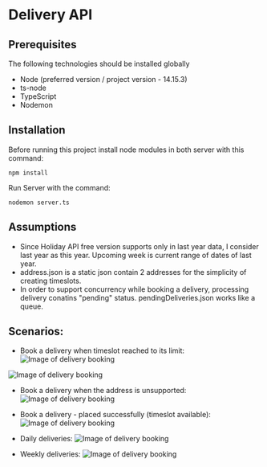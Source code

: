 # Delivery API

## Prerequisites
The following technologies should be installed globally
* Node (preferred version / project version - 14.15.3)
* ts-node
* TypeScript
* Nodemon 


## Installation

Before running this project install node modules in both server with this command:

```
npm install
```

Run Server with the command:

```
nodemon server.ts
```

## Assumptions
* Since Holiday API free version supports only in last year data, I consider last year as this year. Upcoming week is current range of dates of last year.
* address.json is a static json contain 2 addresses for the simplicity of creating timeslots.
* In order to support concurrency while booking a delivery, processing delivery conatins "pending" status. pendingDeliveries.json works like a queue.


## Scenarios:
* Book a delivery when timeslot reached to its limit:
![Image of delivery booking](https://i.ibb.co/74TFN4w/delivery.png)

![Image of delivery booking](https://i.ibb.co/hV1zqCk/delivery2.png)

* Book a delivery when the address is unsupported: 
![Image of delivery booking](https://i.ibb.co/ZNy0rdL/delivery3.png)

* Book a delivery - placed successfully (timeslot available):
![Image of delivery booking](https://i.ibb.co/4PnXxVB/delivery4.png)

* Daily deliveries:
![Image of delivery booking](https://i.ibb.co/YTbzV53/delivery5.png)


* Weekly deliveries:
![Image of delivery booking](https://i.ibb.co/bLX5TnG/delivery6.png)



